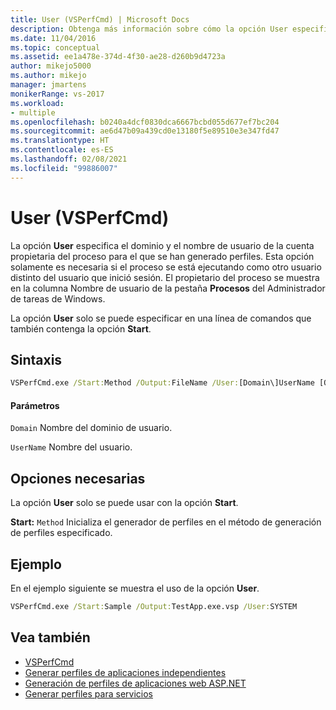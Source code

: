 ```yaml
---
title: User (VSPerfCmd) | Microsoft Docs
description: Obtenga más información sobre cómo la opción User especifica el dominio y el nombre de usuario de la cuenta propietaria del proceso para el que se han generado perfiles.
ms.date: 11/04/2016
ms.topic: conceptual
ms.assetid: ee1a478e-374d-4f30-ae28-d260b9d4723a
author: mikejo5000
ms.author: mikejo
manager: jmartens
monikerRange: vs-2017
ms.workload:
- multiple
ms.openlocfilehash: b0240a4dcf0830dca6667bcbd055d677ef7bc204
ms.sourcegitcommit: ae6d47b09a439cd0e13180f5e89510e3e347fd47
ms.translationtype: HT
ms.contentlocale: es-ES
ms.lasthandoff: 02/08/2021
ms.locfileid: "99886007"
---
```

# <a name="user-vsperfcmd"></a>User (VSPerfCmd)
La opción **User** especifica el dominio y el nombre de usuario de la cuenta propietaria del proceso para el que se han generado perfiles. Esta opción solamente es necesaria si el proceso se está ejecutando como otro usuario distinto del usuario que inició sesión. El propietario del proceso se muestra en la columna Nombre de usuario de la pestaña **Procesos** del Administrador de tareas de Windows.

 La opción **User** solo se puede especificar en una línea de comandos que también contenga la opción **Start**.

## <a name="syntax"></a>Sintaxis

```cmd
VSPerfCmd.exe /Start:Method /Output:FileName /User:[Domain\]UserName [Options]
```

#### <a name="parameters"></a>Parámetros
 `Domain` Nombre del dominio de usuario.

 `UserName` Nombre del usuario.

## <a name="required-options"></a>Opciones necesarias
 La opción **User** solo se puede usar con la opción **Start**.

 **Start:** `Method` Inicializa el generador de perfiles en el método de generación de perfiles especificado.

## <a name="example"></a>Ejemplo
 En el ejemplo siguiente se muestra el uso de la opción **User**.

```cmd
VSPerfCmd.exe /Start:Sample /Output:TestApp.exe.vsp /User:SYSTEM
```

## <a name="see-also"></a>Vea también
- [VSPerfCmd](../profiling/vsperfcmd.md)
- [Generar perfiles de aplicaciones independientes](../profiling/command-line-profiling-of-stand-alone-applications.md)
- [Generación de perfiles de aplicaciones web ASP.NET](../profiling/command-line-profiling-of-aspnet-web-applications.md)
- [Generar perfiles para servicios](../profiling/command-line-profiling-of-services.md)
